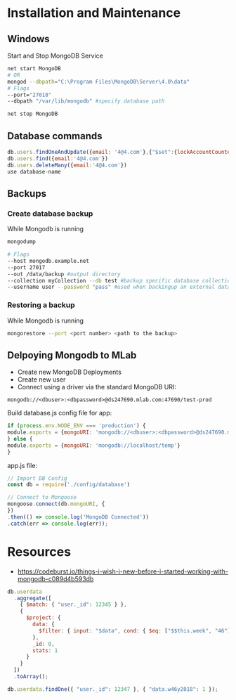 # Installation and Maintenance

## Windows

Start and Stop MongoDB Service

```bash
net start MongoDB
# OR
mongod --dbpath="C:\Program Files\MongoDB\Server\4.0\data"
# Flags
--port="27018"
--dbpath "/var/lib/mongodb" #specify database path

net stop MongoDB
```

## Database commands

```js
db.users.findOneAndUpdate({email: '4@4.com'},{"$set":{lockAccountCounter:3}})
db.users.find({email:'4@4.com'})
db.users.deleteMany({email:'4@4.com'})
use database-name
```

## Backups
### Create database backup
While Mongodb is running
```bash
mongodump

# Flags
--host mongodb.example.net
--port 27017
--out /data/backup #output directory
--collection myCollection --db test #backup specific database collection
--username user --password "pass" #used when backingup an external database
```

### Restoring a backup
While Mongodb is running
```bash
mongorestore --port <port number> <path to the backup>
```

## Delpoying Mongodb to MLab
* Create new MongoDB Deployments
* Create new user
* Connect using a driver via the standard MongoDB URI:
```
mongodb://<dbuser>:<dbpassword>@ds247690.mlab.com:47690/test-prod
```

Build database.js config file for app:
```js
if (process.env.NODE_ENV === 'production') {
module.exports = {mongoURI: 'mongodb://<dbuser>:<dbpassword>@ds247690.mlab.com:47690/test-prod'}
} else {
module.exports = {mongoURI: 'mongodb://localhost/temp'}
}
```

app.js file:
```js
// Import DB Config
const db = require('./config/database')

// Connect to Mongoose
mongoose.connect(db.mongoURI, {
})
.then(() => console.log('MongoDB Connected'))
.catch(err => console.log(err));
```

# Resources

- https://codeburst.io/things-i-wish-i-new-before-i-started-working-with-mongodb-c089d4b593db

```js
db.userdata
  .aggregate([
    { $match: { "user._id": 12345 } },
    {
      $project: {
        data: {
          $filter: { input: "$data", cond: { $eq: ["$$this.week", "46"] } }
        },
        _id: 0,
        stats: 1
      }
    }
  ])
  .toArray();

db.userdata.findOne({ "user._id": 12347 }, { "data.w46y2018": 1 });
```
